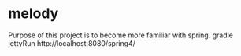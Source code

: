 # melody
Purpose of this project is to become more familiar with spring.
gradle jettyRun
http://localhost:8080/spring4/
